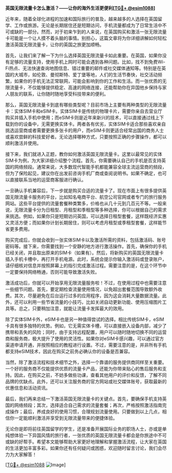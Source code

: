 **英国无限流量卡怎么激活？——让你的海外生活更便利[[TG💪+ @esim1088](https://t.me/s/esim1088)]**

近年来，随着全球化进程的加速和国际旅行的普及，越来越多的人选择在英国留学、工作或旅游。无论是长期居住还是短期访问，手机流量都成为了日常生活中不可或缺的一部分。然而，对于初来乍到的人来说，在英国购买和激活一张无限流量卡可能是一个让人摸不着头脑的事情。别担心，这篇文章将为你详细讲解如何轻松激活英国无限流量卡，让你的英国之旅更加顺畅。

首先，让我们来了解一下为什么选择英国无限流量卡如此重要。在英国，如果你没有足够的流量支持，使用手机上网时可能会遇到各种问题。比如，找不到免费Wi-Fi热点、无法快速查询地图信息、错过重要的邮件或社交媒体通知等。特别是在英国的大城市，如伦敦、曼彻斯特、爱丁堡等地，人们的生活节奏快，社交活动频繁，如果你的手机无法正常联网，可能会影响到你的工作和生活。而一张优质的无限流量卡，不仅能够提供稳定、高速的网络连接，还能帮助你在异国他乡保持与家人朋友的联系，让你随时随地享受科技带来的便利。

那么，英国无限流量卡到底有哪些类型呢？目前市场上主要有两种类型的无限流量卡：实体SIM卡和eSIM卡。实体SIM卡是传统的物理卡片，需要你亲自去营业厅购买并插入手机中使用；而eSIM卡则是近年来新兴的技术，可以直接通过线上下载到你的设备中，无需更换实体卡。两者各有优劣，实体SIM卡适合那些喜欢亲自挑选运营商或者需要更换多张卡的用户，而eSIM卡则更适合经常出国的商务人士或喜欢尝鲜的科技爱好者。无论选择哪种方式，只要按照正确的步骤操作，都可以顺利激活并使用。

接下来，我们就进入正题，教你如何激活英国无限流量卡。这里以最常见的实体SIM卡为例，为大家详细介绍整个流程。首先，你需要确认自己的手机是否支持英国的网络频段。通常来说，大多数现代智能手机都能兼容全球主流运营商的频段，但为了保险起见，建议你在出发前咨询手机厂商或查阅说明书。如果不确定，也可以直接联系当地的运营商客服进行确认。

一旦确认手机兼容后，下一步就是购买合适的流量卡了。现在市面上有很多提供英国无限流量卡服务的平台，比如知名电商平台、航空公司官网或者专门的旅行服务网站。这些平台提供的流量套餐种类繁多，价格也从几十元到几百元不等。一般来说，无限流量卡分为日租型、月租型和季租型等多种选择，你可以根据自己的需求来挑选。例如，如果你只是短期访问英国，可以选择日租型套餐，这样既经济实惠又灵活方便；而如果你计划长期居住，则可以考虑月租型或季租型套餐，这样能节省更多费用。

购买完成后，你就会收到一张实体SIM卡以及激活所需的资料，包括激活码、账号密码等。接下来，你需要找到一个安静的地方进行激活操作。首先，确保你的手机已经关闭，并且取出原来的SIM卡（如果有）。然后，将新购买的英国无限流量卡插入手机卡槽中，再打开手机电源。此时，系统会提示你输入激活码或登录账户，请仔细核对信息并按照屏幕上的指引完成激活过程。需要注意的是，在这个环节中一定要保持网络畅通，否则可能导致激活失败。

激活成功后，你就可以开始享用无限流量服务啦！不过，在使用过程中也需要注意一些细节问题。首先，要定期检查流量使用情况，以免超出套餐范围导致额外收费。其次，尽量避免在后台运行过多的应用程序，因为这会消耗大量数据流量。此外，还可以利用一些节省流量的小技巧，比如关闭自动更新功能、使用压缩图片工具等。总之，只要稍加注意，就能让流量卡发挥最大的效用。

除了实体SIM卡外，eSIM卡也是另一种值得尝试的选择。相比传统SIM卡，eSIM卡具有很多独特的优势。例如，它无需实体卡槽，可以直接嵌入设备内部，减少了携带和丢失的风险；同时，由于支持远程配置，用户可以随时随地切换不同的运营商和服务商，极大提升了使用的灵活性。如果你对eSIM卡感兴趣，可以通过官方渠道申请开通，并按照相应的教程进行设置。不过，需要注意的是，并非所有手机都支持eSIM技术，因此在购买之前务必确认你的设备是否兼容。

当然，除了激活流程和技术细节之外，选择一个靠谱的服务提供商同样至关重要。一个好的服务商不仅能提供优质的流量卡产品，还能为你带来贴心的售后服务和支持。因此，在购买之前，不妨多做些功课，查看其他用户的评价和反馈，了解不同品牌的优缺点。此外，还可以关注服务商的官方网站或社交媒体账号，获取最新的优惠信息和活动资讯。

最后，我们再来总结一下激活英国无限流量卡的关键点。首先，要确保手机支持英国的网络频段；其次，选择适合自己需求的流量套餐；再次，严格按照激活指南完成操作；最后，养成良好的使用习惯，合理规划流量使用。只要做到以上几点，相信你一定能顺利激活并享受到无限流量带来的便捷体验。

无论你是即将前往英国留学的学生，还是准备开展国际业务的职场人士，亦或是单纯想体验一下异国风情的旅行者，一张优质的英国无限流量卡都会是你旅途中不可或缺的好帮手。希望本文能够帮助大家更好地理解和掌握激活流程，让大家在英国的生活更加丰富多彩。如果你还有任何疑问或困惑，欢迎随时留言讨论，我们会尽力为大家解答！

[[TG💪+ @esim1088](https://t.me/s/esim1088) ![Image](https://i.postimg.cc/4NQfJmqS/Snipaste-2025-05-13-00-14-12.png)]